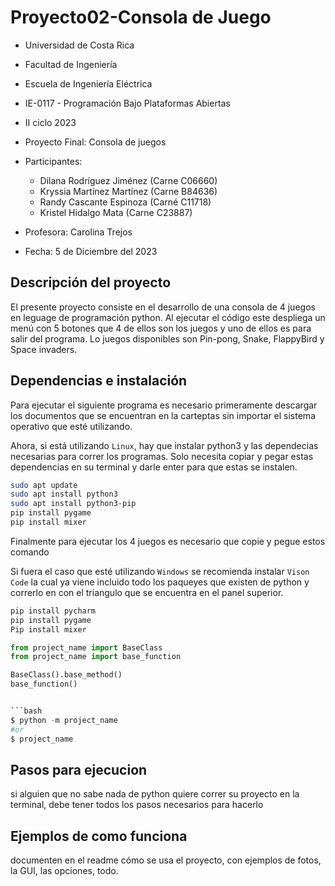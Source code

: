 # Proyecto02-Consola de Juego
- Universidad de Costa Rica
- Facultad de Ingeniería
- Escuela de Ingeniería Eléctrica
- IE-0117 - Programación Bajo Plataformas Abiertas
- II ciclo 2023
- Proyecto Final: Consola de juegos
- Participantes:
  - Dilana Rodríguez Jiménez (Carne C06660)
  - Kryssia Martínez Martínez (Carne B84636)
  - Randy Cascante Espinoza (Carné C11718)
  - Kristel Hidalgo Mata (Carne C23887)
  
- Profesora: Carolina Trejos
- Fecha: 5 de Diciembre del 2023


## Descripción del proyecto
El presente proyecto consiste en el desarrollo de una consola de 4 juegos en leguage de programación python. Al ejecutar el código este despliega un menú con 5 botones que 4 de ellos son los juegos y uno de ellos es para salir del programa. Lo juegos disponibles son Pin-pong, Snake, FlappyBird y Space invaders. 





## Dependencias e instalación
Para ejecutar el siguiente programa es necesario primeramente descargar los documentos que se encuentran en la carteptas sin importar el sistema operativo que esté utilizando. 

Ahora, si está utilizando `Linux`, hay que instalar python3 y las dependecias necesarias para correr los programas. Solo necesita copiar y pegar estas dependencias en su terminal y darle enter para que estas se instalen.

```bash
sudo apt update
sudo apt install python3
sudo apt install python3-pip
pip install pygame 
pip install mixer
```
Finalmente para ejecutar los 4 juegos es necesario que copie y pegue estos comando


Si fuera el caso que esté utilizando `Windows` se recomienda instalar `Vison Code`
la cual ya viene incluido todo los paqueyes que existen de python y correrlo en con el triangulo que se encuentra en el panel superior.

```bash
pip install pycharm 
pip install pygame 
Pip install mixer
```

```py
from project_name import BaseClass
from project_name import base_function

BaseClass().base_method()
base_function()


```bash
$ python -m project_name
#or
$ project_name
```

## Pasos para ejecucion

si alguien que no sabe nada de python quiere correr su proyecto en la terminal, debe tener todos los pasos necesarios para hacerlo


## Ejemplos de como funciona
documenten en el readme cómo se usa el proyecto, con ejemplos de fotos, la GUI, las opciones, todo.

